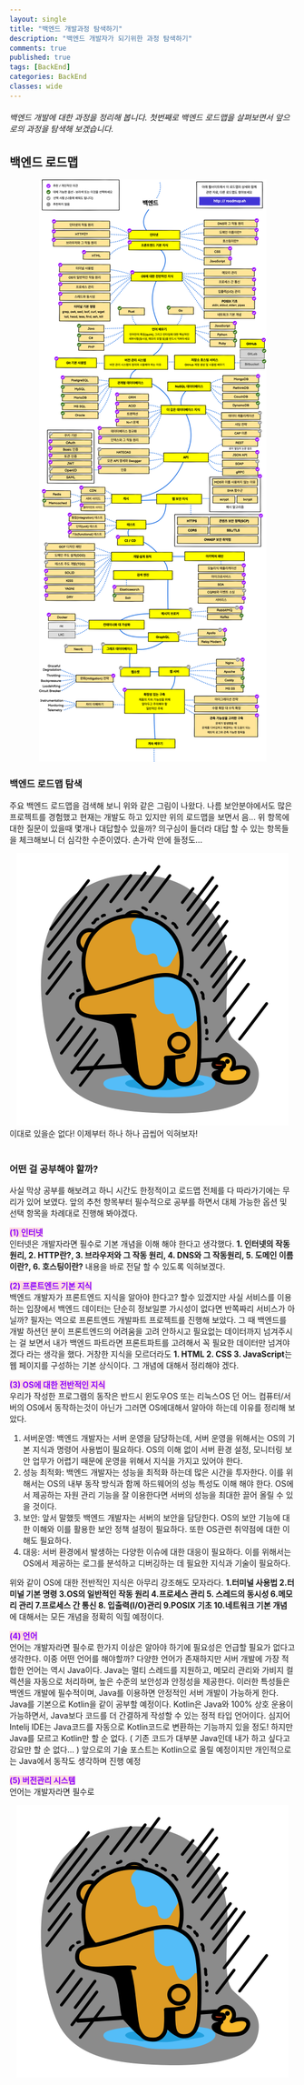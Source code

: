 ```yaml
---
layout: single
title: "백엔드 개발과정 탐색하기"
description: "백엔드 개발자가 되기위한 과정 탐색하기"
comments: true
published: true
tags: [BackEnd]
categories: BackEnd
classes: wide
---
```


###### 백엔드 개발에 대한 과정을 정리해 봅니다. 첫번째로 백엔드 로드맵을 살펴보면서 앞으로의 과정을 탐색해 보겠습니다.

## 백엔드 로드맵
<center>
<img src="/assets/images/backendClimb/1_1.png" alt="1"/>
</center>

### 백엔드 로드맵 탐색
주요 백엔드 로드맵을 검색해 보니 위와 같은 그림이 나왔다. 나름 보안분야에서도 많은 프로젝트를 경험했고 현재는 개발도 하고 있지만 위의 로드맵을 보면서 음... 위 항목에 대한 질문이 있을때 몇개나 대답할수 있을까? 의구심이 들더라 대답 할 수 있는 항목들을 체크해보니 더 심각한 수준이였다. 손가락 안에 들정도...
<center>
<img src="/assets/images/backendClimb/1_2.gif" alt="2"/>
</center>
이대로 있을순 없다! 이제부터 하나 하나 곱씹어 익혀보자!
<br/><br/>

### 어떤 걸 공부해야 할까?
사실 막상 공부를 해보려고 하니 시간도 한정적이고 로드맵 전체를 다 따라가기에는 무리가 있어 보였다. 앞의 추천 항목부터 필수적으로 공부를 하면서 대체 가능한 옵션 및 선택 항목을 차례대로 진행해 봐야겠다.  

<spane style="color: #8b00ff; background-color:#ffdce0;">**(1) 인터넷**</spane>  
인터넷은 개발자라면 필수로 기본 개념을 이해 해야 한다고 생각했다. **1. 인터넷의 작동 원리, 2. HTTP란?, 3. 브라우저와 그 작동 원리, 4. DNS와 그 작동원리, 5. 도메인 이름이란?, 6. 호스팅이란?** 내용을 바로 전달 할 수 있도록 익혀보겠다.  

<spane style="color: #8b00ff; background-color:#ffdce0;">**(2) 프론트엔드 기본 지식**</spane>  
백엔드 개발자가 프론트엔드 지식을 알아야 한다고? 할수 있겠지만 사실 서비스를 이용하는 입장에서 백엔드 데이터는 단순히 정보일뿐 가시성이 없다면 반쪽짜리 서비스가 아닐까? 필자는 역으로 프론트엔드 개발파트 프로젝트를 진행해 보았다. 그 때 백엔드를 개발 하션던 분이 프론트엔드의 어려움을 고려 안하시고 필요없는 데이터까지 넘겨주시는 걸 보면서 내가 백엔드 파트라면 프론트파트를 고려해서 꼭 필요한 데이터만 넘겨야 겠다 라는 생각을 했다. 거창한 지식을 모르더라도 **1. HTML 2. CSS 3. JavaScript**는 웹 페이지를 구성하는 기본 상식이다. 그 개념에 대해서 정리해야 겠다.  

<spane style="color: #8b00ff; background-color:#ffdce0;">**(3) OS에 대한 전반적인 지식**</spane>  
우리가 작성한 프로그램의 동작은 반드시 윈도우OS 또는 리눅스OS 던 어느 컴퓨터/서버의 OS에서 동작하는것이 아닌가 그러면 OS에대해서 알아야 하는데 이유를 정리해 보았다.  
1. 서버운영: 백엔드 개발자는 서버 운영을 담당하는데, 서버 운영을 위해서는 OS의 기본 지식과 명령어 사용법이 필요하다. OS의 이해 없이 서버 환경 설정, 모니터링 보안 업무가 어렵기 때문에 운영을 위해서 지식을 가지고 있어야 한다.
2. 성능 최적화: 백엔드 개발자는 성능을 최적화 하는데 많은 시간을 투자한다. 이를 위해서는 OS의 내부 동작 방식과 함께 하드웨어의 성능 특성도 이해 해야 한다. OS에서 제공하는 자원 관리 기능을 잘 이용한다면 서버의 성능을 최대한 끌어 올릴 수 있을 것이다.
3. 보안: 앞서 말했듯 백엔드 개발자는 서버의 보안을 담당한다. OS의 보안 기능에 대한 이해와 이를 활용한 보안 정책 설정이 필요하다. 또한 OS관련 취약점에 대한 이해도 필요하다.
4. 대응: 서버 환경에서 발생하는 다양한 이슈에 대한 대응이 필요하다. 이를 위해서는 OS에서 제공하는 로그를 분석하고 디버깅하는 데 필요한 지식과 기술이 필요하다.

위와 같이 OS에 대한 전반적인 지식은 아무리 강조해도 모자라다. **1.터미널 사용법 2.터미널 기본 명령 3.OS의 일반적인 작동 원리 4.프로세스 관리 5.	스레드의 동시성 6.메모리 관리 7.프로세스 간 통신 8.	입출력(I/O)관리 9.POSIX 기초 10.네트워크 기본 개념** 에 대해서는 모든 개념을 정확히 익힐 예정이다.  

<spane style="color: #8b00ff; background-color:#ffdce0;">**(4) 언어**</spane>  
언어는 개발자라면 필수로 한가지 이상은 알아야 하기에 필요성은 언급할 필요가 없다고 생각한다. 이중 어떤 언어를 해야할까? 다양한 언어가 존재하지만 서버 개발에 가장 적합한 언어는 역시 Java이다. Java는 멀티 스레드를 지원하고, 메모리 관리와 가비지 컬렉션을 자동으로 처리하며, 높은 수준의 보안성과 안정성을 제공한다. 이러한 특성들은 백엔드 개발에 필수적이며, Java를 이용하면 안정적인 서버 개발이 가능하게 한다. Java를 기본으로 Kotlin을 같이 공부할 예정이다. Kotlin은 Java와 100% 상호 운용이 가능하면서, Java보다 코드를 더 간결하게 작성할 수 있는 정적 타입 언어이다. 심지어 Intelij IDE는 Java코드를 자동으로 Kotlin코드로 변환하는 기능까지 있을 정도! 하지만 Java를 모르고 Kotlin만 할 순 없다. ( 기존 코드가 대부분 Java인데 내가 하고 싶다고 강요만 할 순 없다... ) 앞으로의 기술 포스트는 Kotlin으로 올릴 예정이지만 개인적으로는 Java에서 동작도 생각하며 진행 예정  

<spane style="color: #8b00ff; background-color:#ffdce0;">**(5) 버전관리 시스템**</spane>  
언어는 개발자라면 필수로 

<center>
<img src="/assets/images/backendClimb/1_2.gif" alt="2"/>
</center>
